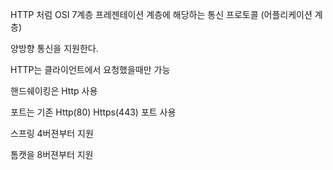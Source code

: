 HTTP 처럼 OSI 7계층 프레젠테이션 계층에 해당하는 통신 프로토콜
(어플리케이션 계층)

양방향 통신을 지원한다.

HTTP는 클라이언트에서 요청했을때만 가능

핸드쉐이킹은 Http 사용

포트는 기존 Http(80) Https(443) 포트 사용

스프링 4버젼부터 지원

톰캣을 8버젼부터 지원